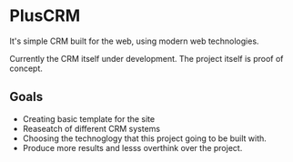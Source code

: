 PlusCRM 
====================
It's simple CRM  built for the web, using modern web technologies.

Currently the CRM itself under development. The project itself is proof of concept.

Goals
----------
- Creating basic template for the site
- Reaseatch of different CRM systems
- Choosing the technoglogy that this project going to be built with.
- Produce more results and lesss overthink over the project.

